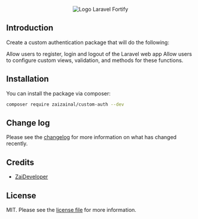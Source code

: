 <p align="center"><img src="https://zaizainal.com/img/freelance-zaizainal-logo.png" alt="Logo Laravel Fortify"></p>

## Introduction

Create a custom authentication package that will do the following:

Allow users to register, login and logout of the Laravel web app
Allow users to configure custom views, validation, and methods for these functions.

## Installation

You can install the package via composer:

```bash
composer require zaizainal/custom-auth --dev
```

## Change log

Please see the [changelog](CHANGELOG.md) for more information on what has changed recently.

## Credits

- [ZaiDeveloper](https://github.com/ZaiDeveloper)

## License

MIT. Please see the [license file](LICENSE) for more information.
